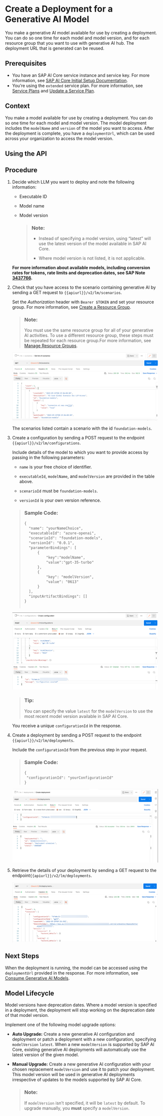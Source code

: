 <!-- loiob32e7a85f9e143c1924f31533ee81697 -->

# Create a Deployment for a Generative AI Model

You make a generative AI model available for use by creating a deployment. You can do so one time for each model and model version, and for each resource group that you want to use with generative AI hub. The deployment URL that is generated can be reused.



<a name="loiob32e7a85f9e143c1924f31533ee81697__prereq_nzn_mdw_tyb"/>

## Prerequisites

-   You have an SAP AI Core service instance and service key. For more information, see [SAP AI Core Initial Setup Documentation](https://help.sap.com/docs/AI_CORE/2d6c5984063c40a59eda62f4a9135bee/38c4599432d74c1d94e70f7c955a717d.html?locale=en-US&state=PRODUCTION&version=CLOUD).
-   You’re using the `extended` service plan. For more information, see [Service Plans](service-plans-c7244c6.md) and [Update a Service Plan](update-a-service-plan-924f892.md).



<a name="loiob32e7a85f9e143c1924f31533ee81697__context_ll5_4jw_tyb"/>

## Context

You make a model available for use by creating a deployment. You can do so one time for each model and model version. The model deployment includes the `modelName` and `version` of the model you want to access. After the deployment is complete, you have a `deploymentUrl`, which can be used across your organization to access the model version.

<a name="task_m15_5kw_tyb"/>

<!-- task\_m15\_5kw\_tyb -->

## Using the API





<a name="task_m15_5kw_tyb__steps_n15_5kw_tyb"/>

## Procedure

1.  Decide which LLM you want to deploy and note the following information:

    -   Executable ID

    -   Model name

    -   Model version

        > ### Note:  
        > -   Instead of specifying a model version, using “latest” will use the latest version of the model available in SAP AI Core.
        > 
        > -   Where model version is not listed, it is not applicable.


    **For more information about available models, including conversion rates for tokens, rate limits and deprecation dates, see SAP Note [3437766](https://me.sap.com/notes/3437766).**

2.  Check that you have access to the scenario containing generative AI by sending a GET request to `{{apiurl}}/v2/lm/scenarios`.

    Set the *Authorization* header with `Bearer $TOKEN` and set your resource group. For more information, see [Create a Resource Group](create-a-resource-group-01753f4.md).

    > ### Note:  
    > You must use the same resource group for all of your generative AI activities. To use a different resource group, these steps must be repeated for each resource group.For more information, see [Manage Resource Groups](manage-resource-groups-8aae6cb.md).

    ![](images/Scenarios_0cf13f1.png)

    The scenarios listed contain a scenario with the id `foundation-models`.

3.  Create a configuration by sending a POST request to the endpoint `{{apiurl}}/v2/lm/configurations`.

    Include details of the model to which you want to provide access by passing in the following parameters:

    -   `name` is your free choice of identifier.

    -   `executableId`, `modelName`, and `modelVersion` are provided in the table above.

    -   `scenarioId` must be `foundation-models`.

    -   `versionId` is your own version reference.


    > ### Sample Code:  
    > ```
    > {
    > 	"name": "yourNameChoice",
    > 	"executableId": "azure-openai",
    > 	"scenarioId": "foundation-models",
    > 	"versionId": "0.0.1",
    > 	"parameterBindings": [
    > 		{
    > 			"key":"modelName",
    > 			"value":"gpt-35-turbo"
    > 		},
    > 		{
    > 			"key": "modelVersion",
    > 			"value": "0613"
    > 		}
    >   ],
    > 	"inputArtifactBindings": []
    > }
    >    
    > ```

    ![](images/Config_e45479e.png)

    > ### Tip:  
    > You can specify the value `latest` for the `modelVersion` to use the most recent model version available in SAP AI Core.

    You receive a unique `configurationId` in the response.

4.  Create a deployment by sending a POST request to the endpoint `{{apiurl}}/v2/lm/deployments`.

    Include the `configurationId` from the previous step in your request.

    > ### Sample Code:  
    > ```
    > {
    >  "configurationId": "yourConfigurationId"
    > }
    > ```

    ![](images/deploy_dad14bc.png)

5.  Retrieve the details of your deployment by sending a GET request to the endpoint`{{apiurl}}/v2/lm/deployments`.

    ![](images/check_depl_49c1cae.png)




<a name="task_m15_5kw_tyb__postreq_yrz_5cd_5yb"/>

## Next Steps

When the deployment is running, the model can be accessed using the `deploymentUrl` provided in the response. For more information, see [Consume Generative AI Models](consume-generative-ai-models-bf0373b.md).

<a name="concept_fn1_2qy_szb"/>

<!-- concept\_fn1\_2qy\_szb -->

## Model Lifecycle

Model versions have deprecation dates. Where a model version is specified in a deployment, the deployment will stop working on the deprecation date of that model version.

Implement one of the following model upgrade options:

-   **Auto Upgrade:** Create a new generative AI configuration and deployment or patch a deployment with a new configuration, specifying `modelVersion` `latest`. When a new `modelVersion` is supported by SAP AI Core, existing generative AI deployments will automatically use the latest version of the given model.

-   **Manual Upgrade:** Create a new generative AI configuration with your chosen replacement `modelVersion` and use it to patch your deployment. This model version will be used in generative AI deployments irrespective of updates to the models supported by SAP AI Core.

    > ### Note:  
    > If `modelVersion` isn’t specified, it will be `latest` by default. To upgrade manually, you **must** specify a `modelVersion`.


